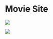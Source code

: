 # Movie Site

![](https://media.giphy.com/media/v1.Y2lkPTc5MGI3NjExOWZhNDY0MWRlYTQ1NmU5YTBiYWE1ZmMzYjhhMTQyMTc0ZjZiZTY1MiZjdD1n/DUwDxX1q1bfAq0LzCM/giphy.gif)

![](https://media.giphy.com/media/v1.Y2lkPTc5MGI3NjExMWI0ZmJiOTQxZWIxOWY5OWY3ZjFjZjkxOTc4NTNmYmJmMTdjNWNjOSZjdD1n/vCTNEGuKcOOtap3gU7/giphy.gif)
